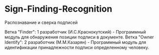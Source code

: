 # Sign-Finding-Recognition
Распознавание и сверка подписей

Ветка "Finder": 1 разработчик (И.С.Краснокутский) - Программный модуль для обнаружения позиции подписи в документе.
Ветка "Owner Identify": 2 разработчик (М.М.Казарян) - Программный модуль для идентификации принадлежности подписи определенному человеку. 

